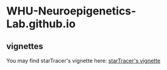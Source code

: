 # WHU-Neuroepigenetics-Lab.github.io
## vignettes 
You may find starTracer's vignette here: [starTracer's vignette](https://github.com/JerryZhang-1222/JerryZhang-1222.github.io/blob/main/starTracer-vignette.md)
